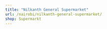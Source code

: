 ```yaml
---
title: "Nilkanth General Supermarket"
url: /nairobi/nilkanth-general-supermarket/
shop: Supermarkt
---
```

